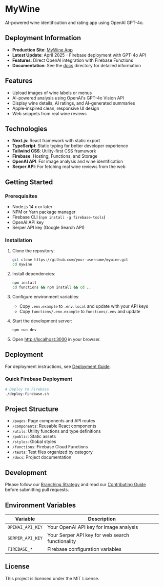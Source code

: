 # MyWine

AI-powered wine identification and rating app using OpenAI GPT-4o.

## Deployment Information

- **Production Site**: [MyWine App](https://pickmywine-live.web.app)
- **Latest Update**: April 2025 - Firebase deployment with GPT-4o API
- **Features**: Direct OpenAI integration with Firebase Functions
- **Documentation**: See the [docs](./docs) directory for detailed information

## Features

- Upload images of wine labels or menus
- AI-powered analysis using OpenAI's GPT-4o Vision API
- Display wine details, AI ratings, and AI-generated summaries
- Apple-inspired clean, responsive UI design
- Web snippets from real wine reviews

## Technologies

- **Next.js**: React framework with static export
- **TypeScript**: Static typing for better developer experience
- **Tailwind CSS**: Utility-first CSS framework
- **Firebase**: Hosting, Functions, and Storage
- **OpenAI API**: For image analysis and wine identification
- **Serper API**: For fetching real wine reviews from the web

## Getting Started

### Prerequisites

- Node.js 14.x or later
- NPM or Yarn package manager
- Firebase CLI (`npm install -g firebase-tools`)
- OpenAI API key
- Serper API key (Google Search API)

### Installation

1. Clone the repository:
   ```bash
   git clone https://github.com/your-username/mywine.git
   cd mywine
   ```

2. Install dependencies:
   ```bash
   npm install
   cd functions && npm install && cd ..
   ```

3. Configure environment variables:
   - Copy `.env.example` to `.env.local` and update with your API keys
   - Copy `functions/.env.example` to `functions/.env` and update

4. Start the development server:
   ```bash
   npm run dev
   ```

5. Open [http://localhost:3000](http://localhost:3000) in your browser.

## Deployment

For deployment instructions, see [Deployment Guide](./docs/DEPLOYMENT.md).

### Quick Firebase Deployment

```bash
# Deploy to Firebase
./deploy-firebase.sh
```

## Project Structure

- `/pages`: Page components and API routes
- `/components`: Reusable React components
- `/utils`: Utility functions and type definitions
- `/public`: Static assets
- `/styles`: Global styles
- `/functions`: Firebase Cloud Functions
- `/tests`: Test files organized by category
- `/docs`: Project documentation

## Development

Please follow our [Branching Strategy](./docs/BRANCHING.md) and read our [Contributing Guide](./docs/CONTRIBUTING.md) before submitting pull requests.

## Environment Variables

| Variable | Description |
|----------|-------------|
| `OPENAI_API_KEY` | Your OpenAI API key for image analysis |
| `SERPER_API_KEY` | Your Serper API key for web search functionality |
| `FIREBASE_*` | Firebase configuration variables |

## License

This project is licensed under the MIT License. 